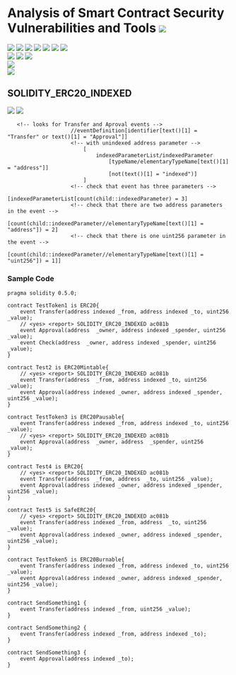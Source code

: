 # Analysis of Smart Contract Security Vulnerabilities and Tools ![](https://img.shields.io/badge/-Live-brightgreen)
![](https://img.shields.io/badge/Batch-20CYS-green) ![](https://img.shields.io/badge/Batch-UG21CYS-lightgreen) ![](https://img.shields.io/badge/Batch-PG21CYS-green) ![](https://img.shields.io/badge/Batch-UG22CYS-lightgreen) ![](https://img.shields.io/badge/Batch-PG21CYS-green) ![](https://img.shields.io/badge/Batch-PhD-darkgreen) ![](https://img.shields.io/badge/-B_RIG-darkgreen)<br/>   ![](https://img.shields.io/badge/BlockchainCourse-20CY712-green)  ![](https://img.shields.io/badge/-M.Tech_Dissertation-blue) ![](https://img.shields.io/badge/Focus-Smart_Contract_Security-yellow) <br/>
![](https://img.shields.io/badge/Blockchain-Ethereum-blue)   <br/> 
![](https://img.shields.io/badge/Language-Solidity-blue)

## SOLIDITY_ERC20_INDEXED

![](https://img.shields.io/badge/Pattern_ID-ac081b-gold) ![](https://img.shields.io/badge/Severity-1-brown) 

```
   <!-- looks for Transfer and Aproval events -->
                    //eventDefinition[identifier[text()[1] = "Transfer" or text()[1] = "Approval"]]
                    <!-- with unindexed address parameter -->
                        [
                            indexedParameterList/indexedParameter
                                [typeName/elementaryTypeName[text()[1] = "address"]]
                                [not(text()[1] = "indexed")]
                        ]
                    <!-- check that event has three parameters -->
                        [indexedParameterList[count(child::indexedParameter) = 3]
                    <!-- check that there are two address parameters in the event -->
                        [count(child::indexedParameter//elementaryTypeName[text()[1] = "address"]) = 2]
                    <!-- check that there is one uint256 parameter in the event -->
                        [count(child::indexedParameter//elementaryTypeName[text()[1] = "uint256"]) = 1]]
```


### Sample Code

```
pragma solidity 0.5.0;

contract TestToken1 is ERC20{
    event Transfer(address indexed _from, address indexed _to, uint256 _value);
    // <yes> <report> SOLIDITY_ERC20_INDEXED ac081b
    event Approval(address  _owner, address indexed _spender, uint256 _value);
    event Check(address  _owner, address indexed _spender, uint256 _value);
}

contract Test2 is ERC20Mintable{
    // <yes> <report> SOLIDITY_ERC20_INDEXED ac081b
    event Transfer(address  _from, address indexed _to, uint256 _value);
    event Approval(address indexed _owner, address indexed _spender, uint256 _value);
}

contract TestToken3 is ERC20Pausable{
    event Transfer(address indexed _from, address indexed _to, uint256 _value);
    // <yes> <report> SOLIDITY_ERC20_INDEXED ac081b
    event Approval(address  _owner, address  _spender, uint256 _value);
}

contract Test4 is ERC20{
    // <yes> <report> SOLIDITY_ERC20_INDEXED ac081b
    event Transfer(address  _from, address  _to, uint256 _value);
    event Approval(address indexed _owner, address indexed _spender, uint256 _value);
}

contract Test5 is SafeERC20{
    // <yes> <report> SOLIDITY_ERC20_INDEXED ac081b
    event Transfer(address indexed _from, address  _to, uint256 _value);
    event Approval(address indexed _owner, address indexed _spender, uint256 _value);
}

contract TestToken5 is ERC20Burnable{
    event Transfer(address indexed _from, address indexed _to, uint256 _value);
    event Approval(address indexed _owner, address indexed _spender, uint256 _value);
}

contract SendSomething1 {
    event Transfer(address indexed _from, uint256 _value);
}

contract SendSomething2 {
    event Transfer(address indexed _from, address indexed _to);
}

contract SendSomething3 {
    event Approval(address indexed _to);
}
```